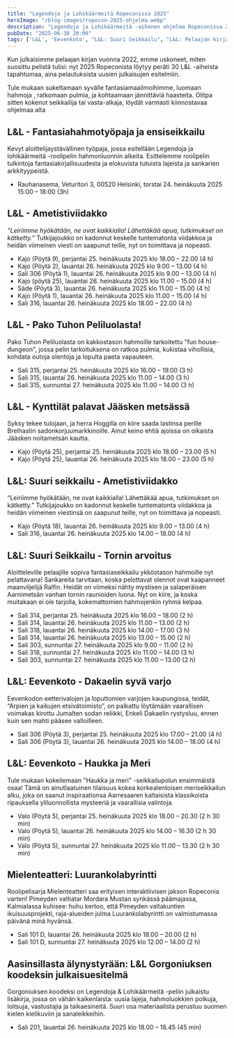 ```yaml
---
title: "Legendoja ja Lohikäärmeitä Ropeconissa 2025"
heroImage: "/blog-images/ropecon-2025-ohjelma.webp"
description: "Legendoja ja Lohikäärmeitä -aihenen ohjelma Ropeconissa 2025. Tule mukaan seikkailuihin, pelautuksiin ja esitelmiin!"
pubDate: "2025-06-30 20:00"
tags: ['L&L', 'Eevenkoto', "L&L: Suuri Seikkailu", "L&L: Pelaajan kirja", "Ropecon 2025"]
---
```

Kun julkaisimme pelaajan kirjan vuonna 2022, emme uskoneet, miten suosittu pelistä tulisi: nyt 2025 Ropeconista löytyy peräti 30 L&L -aiheista tapahtumaa, aina pelautuksista uusien julkaisujen esitelmiin. 

Tule mukaan sukeltamaan syvälle fantasiamaailmoihimme, luomaan hahmoja , ratkomaan pulmia, ja kohtaamaan jännittäviä haasteita. Olitpa sitten kokenut seikkailija tai vasta-alkaja, löydät varmasti kiinnostavaa ohjelmaa alta

## L&L - Fantasiahahmotyöpaja ja ensiseikkailu
Kevyt aloittelijaystävällinen työpaja, jossa esitellään Legendoja ja lohikäärmeitä -roolipelin hahmonluonnin alkeita. Esittelemme roolipelin tulkintoja fantasiakirjallisuudesta ja elokuvista tutuista lajeista ja sankarien arkkityypeistä.
* Rauhanasema, Veturitori 3, 00520 Helsinki, torstai 24. heinäkuuta 2025 15:00 – 18:00 (3h)

## L&L - Ametistiviidakko
_“Leiriimme hyökätään, ne ovat kaikkialla! Lähettäkää apua, tutkimukset on kätketty.”_ Tutkijajoukko on kadonnut keskelle tuntematonta viidakkoa ja heidän viimeinen viesti on saapunut teille, nyt on toimittava ja nopeasti.
* Kajo (Pöytä 9), perjantai 25. heinäkuuta 2025 klo 18.00 – 22.00 (4 h)
* Kajo (Pöytä 2), lauantai 26. heinäkuuta 2025 klo 9.00 – 13.00 (4 h)
* Sali 306 (Pöytä 1), lauantai 26. heinäkuuta 2025 klo 9.00 – 13.00 (4 h)
* Kajo (pöytä 25), lauantai 26. heinäkuuta 2025 klo 11.00 – 15.00 (4 h)
* Säde (Pöytä 3), lauantai 26. heinäkuuta 2025 klo 11.00 – 15.00 (4 h)
* Kajo (Pöytä 1), lauantai 26. heinäkuuta 2025 klo 11.00 – 15.00 (4 h)
* Sali 316, lauantai 26. heinäkuuta 2025 klo 18.00 – 22.00 (4 h)

## L&L - Pako Tuhon Peliluolasta!
Pako Tuhon Peliluolasta on kakkostason hahmoille tarkoitettu "fun house- dungeon", jossa pelin tarkoituksena on ratkoa pulmia, kukistaa vihollisia, kohdata outoja olentoja ja lopulta paeta vapauteen.
* Sali 315, perjantai 25. heinäkuuta 2025 klo 16.00 – 19.00 (3 h)
* Sali 315, lauantai 26. heinäkuuta 2025 klo 11.00 – 14.00 (3 h)
* Sali 315, sunnuntai 27. heinäkuuta 2025 klo 11.00 – 14.00 (3 h)

## L&L - Kynttilät palavat Jääsken metsässä
Syksy tekee tulojaan, ja herra Hoggilla on kiire saada lastinsa perille Brelhastin sadonkorjuumarkkinoille. Ainut keino ehtiä ajoissa on oikaista Jääsken noitametsän kautta.
* Kajo (Pöytä 25), perjantai 25. heinäkuuta 2025 klo 18.00 – 23.00 (5 h)
* Kajo (Pöytä 25), lauantai 26. heinäkuuta 2025 klo 18.00 – 23.00 (5 h)

## L&L: Suuri seikkailu - Ametistiviidakko
“Leiriimme hyökätään, ne ovat kaikkialla! Lähettäkää apua, tutkimukset on kätketty.” Tutkijajoukko on kadonnut keskelle tuntematonta viidakkoa ja heidän viimeinen viestinsä on saapunut teille, nyt on toimittava ja nopeasti.
* Kajo (Pöytä 18), lauantai 26. heinäkuuta 2025 klo 9.00 – 13.00 (4 h)
* Sali 316, lauantai 26. heinäkuuta 2025 klo 14.00 – 18.00 (4 h)

## L&L: Suuri Seikkailu - Tornin arvoitus
Aloitteleville pelaajille sopiva fantasiaseikkailu ykköstason hahmoille nyt pelattavana! Sankareita tarvitaan, koska pelottavat olennot ovat kaapanneet maanviljelijä Ralfin. Heidät on viimeksi nähty mystisen ja salaperäisen Aarnimetsän vanhan tornin raunioiden luona. Nyt on kiire, ja koska muitakaan ei ole tarjolla, kokemattomien hahmojenkin ryhmä kelpaa.
* Sali 314, perjantai 25. heinäkuuta 2025 klo 16.00 – 18.00 (2 h)
* Sali 314, lauantai 26. heinäkuuta 2025 klo 11.00 – 13.00 (2 h)
* Sali 318, lauantai 26. heinäkuuta 2025 klo 14.00 – 17.00 (3 h)
* Sali 314, lauantai 26. heinäkuuta 2025 klo 13.00 – 15.00 (2 h)
* Sali 303, sunnuntai 27. heinäkuuta 2025 klo 9.00 – 11.00 (2 h)
* Sali 318, sunnuntai 27. heinäkuuta 2025 klo 11.00 – 14.00 (3 h)
* Sali 303, sunnuntai 27. heinäkuuta 2025 klo 11.00 – 13.00 (2 h)

## L&L: Eevenkoto - Dakaelin syvä varjo
Eevenkodon eetterivalojen ja loputtomien varjojen kaupungissa, teidät, “Arpien ja kaikujen etsivätoimisto”, on palkattu löytämään vaarallisen voimakas kirottu Jumalten sodan reliikki, Enkeli Dakaelin rystysluu, ennen kuin sen mahti pääsee valloilleen.
* Sali 306 (Pöytä 3), perjantai 25. heinäkuuta 2025 klo 17.00 – 21.00 (4 h)
* Sali 306 (Pöytä 3), lauantai 26. heinäkuuta 2025 klo 14.00 – 18.00 (4 h)

## L&L: Eevenkoto - Haukka ja Meri
Tule mukaan kokeilemaan "Haukka ja meri" -seikkailupolun ensimmäistä osaa! Tämä on ainutlaatuinen tilaisuus kokea korkealentoisen meriseikkailun alku, joka on saanut inspiraationsa Aarresaaren kaltaisista klassikoista ripauksella yliluonnollista mysteeriä ja vaarallisia valintoja.
* Valo (Pöytä 5), perjantai 25. heinäkuuta 2025 klo 18.00 – 20.30 (2 h 30 min)
* Valo (Pöytä 5), lauantai 26. heinäkuuta 2025 klo 14.00 – 16.30 (2 h 30 min)
* Valo (Pöytä 5), sunnuntai 27. heinäkuuta 2025 klo 11.00 – 13.30 (2 h 30 min)

## Mielenteatteri: Luurankolabyrintti
Roolipelisarja Mielenteatteri saa erityisen interaktiivisen jakson Ropeconia varten! Pimeyden valtiatar Mordara Mustan synkässä päämajassa, Kalmialassa kuhisee: huhu kertoo, että Pimeyden valtakuntien ikuisuusprojekti, raja-alueiden julma Luurankolabyrintti on valmistumassa päivänä minä hyvänsä.
* Sali 101 D, lauantai 26. heinäkuuta 2025 klo 18.00 – 20.00 (2 h)
* Sali 101 D, sunnuntai 27. heinäkuuta 2025 klo 12.00 – 14.00 (2 h)

## Aasinsillasta älynystyrään: L&L Gorgoniuksen koodeksin julkaisuesitelmä
Gorgoniuksen koodeksi on Legendoja & Lohikäärmeitä -peliin julkaistu lisäkirja, jossa on vähän kaikenlaista: uusia lajeja, hahmoluokkien polkuja, loitsuja, vastustajia ja taikaesineitä. Suuri osa materiaalista perustuu suomen kielen kielikuviin ja sanaleikkeihin.
* Sali 201, lauantai 26. heinäkuuta 2025 klo 18.00 – 18.45 (45 min)

 